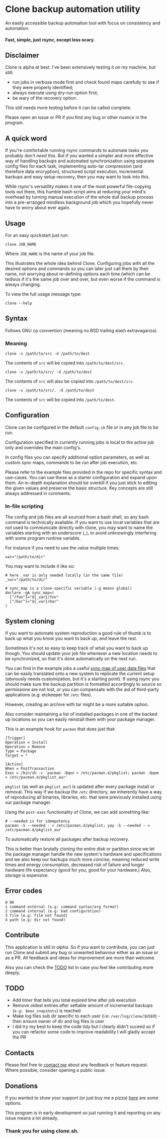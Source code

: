# Clone backup automation utility

An easily accessible backup automation tool with focus on consistency
and automation. 

#### Fast, simple, just *rsync*, except less scary.

## Disclaimer

Clone is alpha at best. I've been extensively testing it on my
machine, but still:
- run jobs in verbose mode first and check found maps carefully to
see if they were properly identified;
- always execute using dry-run option first;
- be wary of the recovery option.

This still needs more testing before it can be called complete.

Please open an issue or PR if you find any bug or other nuance in the
program.

## A quick word

If you're comfortable running rsync commands to automate tasks
you probably don't *need* this. But if you wanted a
simpler and more effective way of handling backups and
automated synchronization using separate config files for each task,
implementing auto-tar compression (and therefore data encryption),
structured script execution, incremental backups and easy setup
recovery, then you may want to look into this.

While rsync's versatility makes it one of the most
powerful file-copying tools out there, this humble bash script
aims at reducing your mind's overhead by turning manual execution
of the whole dull backup process into a pre-arranged mindless
background job which you hopefully never have to worry about
ever again.

## Usage

For an easy quickstart just run:

    clone JOB_NAME

Where `JOB_NAME` is the name of your job file.

This illustrates the whole idea behind Clone. Configuring jobs with
all the desired options and commands so you can later just call them
by their name, not worrying about re-defining options each time
(which can be tedious if it's the same job over and over, but even
worse if the command is always changing.

To view the full usage message type:

    clone --help

## Syntax

Follows GNU cp convention (meaning no BSD trailing slash
extravaganza).

### Meaning

    clone -s /path/to/src -d /path/to/dest

The contents of `src` will be copied into `/path/to/dest/src`.

    clone -s /path/to/src/ -d /path/to/dest

The contents of `src` will also be copied into `/path/to/dest/src`.

    clone -s /path/to/src/. -d /path/to/dest

The contents of `src` will be copied into `/path/to/dest`.

## Configuration

Clone can be configured in the default `config.sh` file
or in any job file to be run.

Configuration specified in currently running jobs is local to the
active job only and overrides the main config's.

In config files you can specify additional option parameters, as
well as custom sync maps, commands to be run after job execution,
etc.

Please refer to the example files provided in the repo for specific
syntax and use-cases. You can use these as a starter configuration
and expand upon
them. An in-depth explanation should be overkill if you just stick
to editing the given
values and preserve the basic structure. Key concepts are still
always addressed in comments.

### In-file scripting

The config and job files are all sourced from a bash shell, so any
bash command is technically available. If you want to use local
variables that are not used to communicate directly with clone, you
may want to name the variables starting with an underscore (*_*), to
avoid unknowingly interfering with some program runtime variable.

For instance if you need to use the value multiple times:

    var="/path/to/dir"

You may want to include it like so:

    # here _var is only needed locally (in the same file)
    _var="/path/to/dir"

    # sync_map is a clone-specific variable (-g means global)
    declare -gA sync_map=(
      ["/foo"]="${_var}/foo"
      ["/bar"]="${_var}/bar"
    )

## System cloning

If you want to automate system reproduction a good rule of thumb
is to back up what you know you want to back up, and leave the rest.

Sometimes it's not so easy to keep track of what you want to back
up though. You should update your job file whenever a new location
needs to be synchronized, so that it's done automatically on the next
run.

You can find in the example jobs a useful [sync map of user data
files](jobs/sync.sh) that can be easily translated onto a new system to
replicate the current setup (obviously needs customization, but it's
a starting point). If using rsync you should make sure the backup
partition is formatted accordingly to source so permissions are not
lost, or you can compensate with the aid of third-party applications
(e.g: etckeeper for `/etc` files).

However, creating an archive with tar might be a more suitable option.

Also consider maintaining a list of installed packages in one of the
backed up locations so you can easily reinstall them with your
package manager.

This is an example hook for `pacman` that does just that:

    [Trigger]
    Operation = Install
    Operation = Remove
    Type = Package
    Target = *

    [Action]
    When = PostTransaction
    Exec = /bin/sh -c 'pacman -Qqen > /etc/pacman.d/pkglist; pacman -Qqem > /etc/pacman.d/pkglist_aur'

`pkglist` (as well as `pkglist_aur`) is updated after every package
install or removal. This way if we backup the `/etc` directory, we
inherently have a way of reproducing all binaries, libraries, etc. that
were previously installed using our package manager.

Using the `post-exec` functionality of Clone, we can add something
like:

    # --needed is for idempotency
    pacman -S --needed - < /etc/pacman.d/pkglist; yay -S --needed - < /etc/pacman.d/pkglist_aur

To automatically restore all packages after backup recovery.

This is better than brutally cloning the entire disk or partition
since we let the package manager handle the new system's hardware
and specifications and we also keep our backups much more concise,
meaning reduced write times and energy consumption, decreased risk
of failure and longer hardware life expectancy (good for you, good
for your hardware.) Also, storage is expensive.

## Error codes

    0 OK
    1 command external (e.g: command syntax/arg format)
    2 command internal (e.g: bad configuration)
    3 file (e.g: file not found)
    4 path (e.g: dir not found)

## Contribute

This application is still in *alpha*. So if you want to
contribute, you can just run Clone and submit any bug or unwanted
behaviour either as an issue or as a PR. All feedback and
ideas for improvement are more than welcome.

Also you can check the [TODO](#todo) list in case you feel like
contributing more deeply.

## TODO

- Add timer that tells you total expired time after job execution
- Remove oldest entries after settable amount of incremental backups (`e.g: $max_snapshots`) is reached
- Make log files sub dir specific to each user (i.e: `/var/log/clone/$USER`) - then ensure owner of dir and log files is user
- I did try my best to keep the code tidy but I clearly didn't suceed so if you can refactor some code to improve readability I will gladly accept the PR

## Contacts

Please feel free to
[contact me](https://cherrynoize.github.io/#/contacts) about any
feedback or feature request. Where possible, consider opening a
public issue. 

## Donations

If you wanted to show your support (or just buy me a pizza)
[here](https://cherrynoize.github.io/#/contribute) are some options.

This program is in early development so just running it and
reporting on any issue means a lot already.

### Thank you for using clone.sh.
